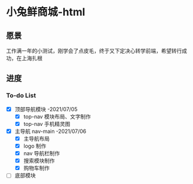 # 小兔鲜商城-html

## 愿景

工作满一年的小测试，刚学会了点皮毛，终于又下定决心转学前端，希望转行成功，在上海扎根

## 进度

### To-do List

-   [x] 顶部导航模块 -2021/07/05
    -   [x] top-nav 模块布局、文字制作
    -   [x] top-nav 手机精灵图
-   [x] 主导航 nav-main -2021/07/06
    -   [x] 主导航布局
    -   [x] logo 制作
    -   [x] nav 导航栏制作
    -   [x] 搜索模块制作
    -   [x] 购物车制作
-   [ ] 底部模块
